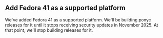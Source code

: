 ## Add Fedora 41 as a supported platform

We've added Fedora 41 as a supported platform. We'll be building ponyc releases for it until it stops receiving security updates in November 2025. At that point, we'll stop building releases for it.


